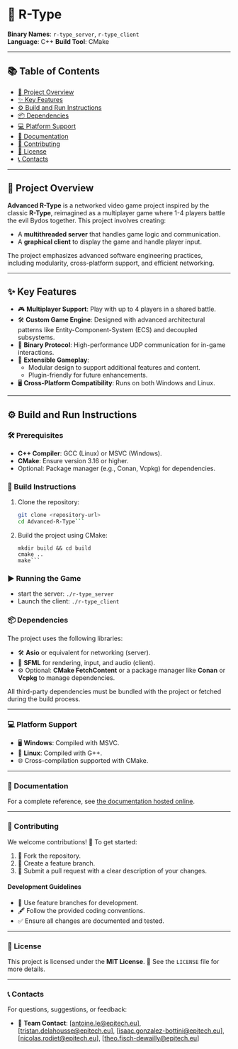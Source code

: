 # 🚀 R-Type

**Binary Names**: `r-type_server`, `r-type_client`  
**Language**: C++ 
**Build Tool**: CMake 

---

## 📚 Table of Contents
- [📖 Project Overview](#-project-overview)
- [✨ Key Features](#-key-features)
- [⚙️ Build and Run Instructions](#️-build-and-run-instructions)
- [📦 Dependencies](#-dependencies)
- [💻 Platform Support](#-platform-support)
- [📑 Documentation](#-documentation)
- [🤝 Contributing](#-contributing)
- [📝 License](#-license)
- [📞 Contacts](#-contacts)

---

## 📖 Project Overview

**Advanced R-Type** is a networked video game project inspired by the classic **R-Type**, reimagined as a multiplayer game where 1-4 players battle the evil Bydos together. This project involves creating:
- A **multithreaded server** that handles game logic and communication.
- A **graphical client** to display the game and handle player input.

The project emphasizes advanced software engineering practices, including modularity, cross-platform support, and efficient networking.

---

## ✨ Key Features

- 🎮 **Multiplayer Support**: Play with up to 4 players in a shared battle.
- 🛠️ **Custom Game Engine**: Designed with advanced architectural patterns like Entity-Component-System (ECS) and decoupled subsystems.
- 📡 **Binary Protocol**: High-performance UDP communication for in-game interactions.
- 🧩 **Extensible Gameplay**:
  - Modular design to support additional features and content.
  - Plugin-friendly for future enhancements.
- 🖥️ **Cross-Platform Compatibility**: Runs on both Windows and Linux.

---

## ⚙️ Build and Run Instructions

### 🛠️ Prerequisites
- **C++ Compiler**: GCC (Linux) or MSVC (Windows).
- **CMake**: Ensure version 3.16 or higher.
- Optional: Package manager (e.g., Conan, Vcpkg) for dependencies.

### 🔨 Build Instructions
1. Clone the repository:
   ```bash
   git clone <repository-url>
   cd Advanced-R-Type```

2.	Build the project using CMake:
    ```
    mkdir build && cd build
    cmake ..
    make```

### ▶️ Running the Game

- start the server:
    ```./r-type_server```
- Launch the client:
    ```./r-type_client```

### 📦 Dependencies

The project uses the following libraries:

- 🛠️ **Asio** or equivalent for networking (server).
- 🎨 **SFML** for rendering, input, and audio (client).
- ⚙️ Optional: **CMake FetchContent** or a package manager like **Conan** or **Vcpkg** to manage dependencies.

All third-party dependencies must be bundled with the project or fetched during the build process.

---

### 💻 Platform Support

- 🖥️ **Windows**: Compiled with MSVC.
- 🐧 **Linux**: Compiled with G++.
- 🌐 Cross-compilation supported with CMake.

---

### 📑 Documentation

For a complete reference, see [the documentation hosted online](https://epitech-f1becc07.mintlify.app/introduction).

---

### 🤝 Contributing

We welcome contributions! 🎉 To get started:

1. 🍴 Fork the repository.
2. 🌿 Create a feature branch.
3. 📨 Submit a pull request with a clear description of your changes.

#### Development Guidelines

- 📂 Use feature branches for development.
- 🖋️ Follow the provided coding conventions.
- ✅ Ensure all changes are documented and tested.

---

### 📝 License

This project is licensed under the **MIT License**. 📜 See the `LICENSE` file for more details.

---

### 📞 Contacts

For questions, suggestions, or feedback:

- 📧 **Team Contact**: [antoine.le@epitech.eu], [tristan.delahousse@epitech.eu], [isaac.gonzalez-bottini@epitech.eu], [nicolas.rodiet@epitech.eu], [theo.fisch-dewailly@epitech.eu]
